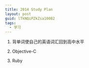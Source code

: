```yaml
---
title: 2014 Study Plan
layout: post
guid: lTkNQiPZkZsa10082
tags:
  - 学习
---
```


1. 背单词使自己的英语词汇回到高中水平

2. Objective-C

3. Ruby